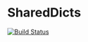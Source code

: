 # SharedDicts

[![Build Status](https://travis-ci.org/tanmaykm/SharedDicts.jl.svg?branch=master)](https://travis-ci.org/tanmaykm/SharedDicts.jl)
